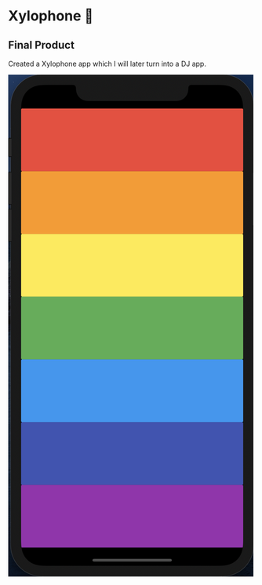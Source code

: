 
# Xylophone 🎹


## Final Product
Created a Xylophone app which I will later turn into a DJ app.

![](images/screenshot.png)
